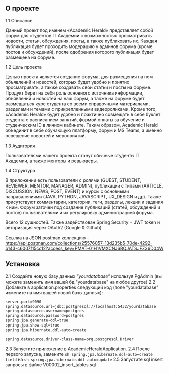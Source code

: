 ## О проекте

1.1 Описание

Данный проект под именем «Academic Herald» представляет собой форум для студентов IT Академии с возможностью просматривать новости, статьи, обсуждения, посты, а также публиковать их. Каждая публикация будет проходить модерацию у админов форума (кроме постов и обсуждений), после одобрения которого публикация будет размещена на форуме. 

1.2 Цель проекта

Целью проекта является создание форума, для размещения на нем объявлений и новостей, которых будет удобно и приятно просматривать, а также создавать свои статьи и посты на форуме. Продукт берет на себя роль основного источника информации, объявлений и новостей на наш форум, а также на форуме будет размещаться курс студента со всеми справочными материалами, разделами и темами с прикрепленными видеороликами. Кроме того, «Academic Herald» будет удобно и практично совмещать в себе буклет студента с расписанием занятий, формой оплаты за обучение и студенческим ID в личном кабинете. 
Таким образом, Academic Herald объединит в себе обучающую платформу, форум и MS Teams, а именно освещение новостей и мероприятий.

1.3 Аудитория

Пользователями нашего проекта станут обычные студенты IT Академии, а также менторы и ревьюверы.

1.4 Структура
  
В приложении есть пользователи с ролями (GUEST, STUDENT, REVIEWER, MENTOR, MANAGER, ADMIN), публикации с типами (ARTICLE, DISCUSSION, NEWS, POST, EVENT) и курсы с основными направалениями (JAVA, PYTHON, JAVASCRIPT, UX_DESIGN и др). Также присутствуют комментарии, категории, теги, разделы, лекции и задания к ним. Форум заточен под создание публикаций (статей, обсуждений и постов) пользователями и их регулировку администрацией форума. 

Всего 12 сущностей. Также задействован Spring Security + JWT token и авторизация через OAuth2 (Google & Github)

Ссылка на JSON postman коллекцию - 
https://api.postman.com/collections/25576057-13d235b5-70de-4292-b143-c6007f15cc12?access_key=PMAT-01H1VMXCNJ6BQJATSJFZ36D04W
## Установка 
2.1 Создайте новую базу данных _"yourdatabase"_ используя PgAdmin (вы можете заменить имя вашей бд "yourdatabase" на любое другое)
2.2 Добавьте в application.properties следующий код (поле "yourdatabase" измените на имя вашей новой базы данных):
```sh
server.port=9090
spring.datasource.url=jdbc:postgresql://localhost:5432/yourdatabase
spring.datasource.username=postgres
spring.datasource.password=postgres
spring.jpa.generate-ddl=true
spring.jpa.show-sql=true
spring.jpa.hibernate.ddl-auto=create

spring.datasource.driver-class-name=org.postgresql.Driver
```
2.3 Запустите приложение в AcademicHeraldApplication.
2.4 После первого запуска, замените ```sh spring.jpa.hibernate.ddl-auto=create field``` на ```sh spring.jpa.hibernate.ddl-auto=update```
2.5 Запустите sql insert запросы в файле V00002_insert_tables.sql
